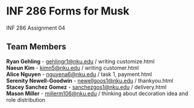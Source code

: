 # INF 286 Forms for Musk
INF 286 Assignment 04

## Team Members

**Ryan Gehling** - gehlingr1@nku.edu  /  writing customize.html  
**Naeun Kim** - kimn5@nku.edu   /   writing customer.html  
**Alice Nguyen** - nguyena6@nku.edu   /   task 1, payment.html  
**Serenity Newell-Goodwin** - newellgoos1@nku.edu   /   thankyou.html  
**Stacey Sanchez Gomez** - sanchezgos1@nku.edu   /   delivery.html  
**Mason Miller** - millerm106@nku.edu   /   thinking about decoration idea and role distribution  
